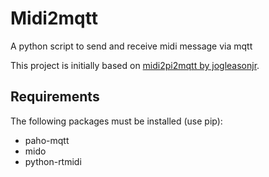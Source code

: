 # Midi2mqtt
 A python script to send and receive midi message via mqtt

 This project is initially based on [midi2pi2mqtt by jogleasonjr](https://github.com/jogleasonjr/midi2pi2mqtt).
 
## Requirements
 
 The following packages must be installed (use pip):
 - paho-mqtt
 - mido
 - python-rtmidi
